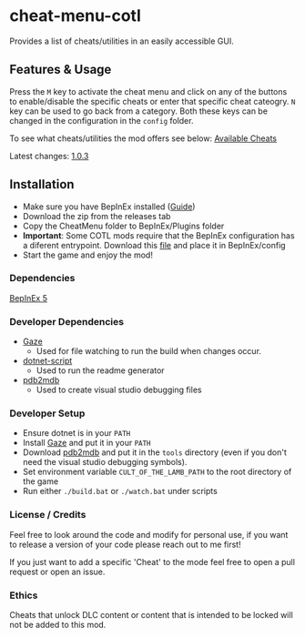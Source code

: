 # cheat-menu-cotl
Provides a list of cheats/utilities in an easily accessible GUI.

## Features & Usage
Press the ```M``` key to activate the cheat menu and click on any of the buttons to enable/disable the specific cheats or enter that specific cheat cateogry. ```N``` key can be used to go back from a category. Both these keys can be changed in the configuration in the ```config``` folder.

To see what cheats/utilities the mod offers see below:
[Available Cheats](doc/cheats.md)

Latest changes: [1.0.3](doc/changelogs/1.0.3.md)

## Installation
- Make sure you have BepInEx installed ([Guide](https://docs.bepinex.dev/articles/user_guide/installation/index.html))
- Download the zip from the releases tab
- Copy the CheatMenu folder to BepInEx/Plugins folder
- **Important**: Some COTL mods require that the BepInEx configuration has a diferent entrypoint. Download this [file]() and place it in BepInEx/config
- Start the game and enjoy the mod!

### Dependencies
[BepInEx 5](https://github.com/BepInEx/BepInEx/releases/tag/v5.4.21)

### Developer Dependencies  
- [Gaze](https://github.com/wtetsu/gaze)  
    - Used for file watching to run the build when changes occur.
- [dotnet-script](https://github.com/filipw/dotnet-script)
    - Used to run the readme generator
- [pdb2mdb](https://gist.github.com/jbevain/ba23149da8369e4a966f)
    - Used to create visual studio debugging files

### Developer Setup
- Ensure dotnet is in your ```PATH```
- Install [Gaze](https://github.com/wtetsu/gaze) and put it in your ```PATH```
- Download [pdb2mdb](https://gist.github.com/jbevain/ba23149da8369e4a966f) and put it in the ```tools``` directory (even if you don't need the visual studio debugging symbols).
- Set environment variable ```CULT_OF_THE_LAMB_PATH``` to the root directory of the game
- Run either ```./build.bat``` or ```./watch.bat``` under scripts 

### License / Credits
Feel free to look around the code and modify for personal use, if you want to release a version of your code please reach out to me first!

If you just want to add a specific 'Cheat' to the mode feel free to open a pull request or open an issue.

### Ethics
Cheats that unlock DLC content or content that is intended to be locked will not be added to this mod.
